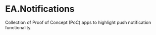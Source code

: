 # EA.Notifications
Collection of Proof of Concept (PoC) apps to highlight push notification functionality.

